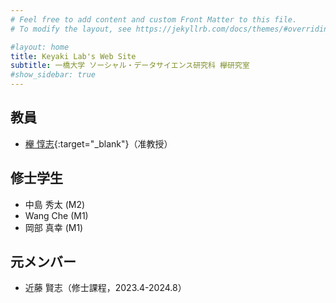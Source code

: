```yaml
---
# Feel free to add content and custom Front Matter to this file.
# To modify the layout, see https://jekyllrb.com/docs/themes/#overriding-theme-defaults

#layout: home
title: Keyaki Lab's Web Site
subtitle: 一橋大学 ソーシャル・データサイエンス研究科 欅研究室
#show_sidebar: true
---
```

## 教員
- [欅 惇志](https://www.keyakkie.com/){:target="_blank"}（准教授）

## 修士学生
- 中島 秀太 (M2)
- Wang Che (M1)
- 岡部 真幸 (M1)

## 元メンバー
- 近藤 賢志（修士課程，2023.4-2024.8）
